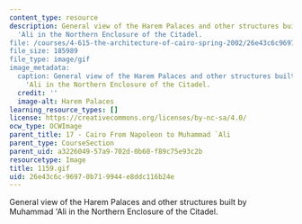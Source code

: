 ```yaml
---
content_type: resource
description: General view of the Harem Palaces and other structures built by Muhammad
  'Ali in the Northern Enclosure of the Citadel.
file: /courses/4-615-the-architecture-of-cairo-spring-2002/26e43c6c96970b719944e8ddc116b24e_1159.gif
file_size: 185989
file_type: image/gif
image_metadata:
  caption: General view of the Harem Palaces and other structures built by Muhammad
    'Ali in the Northern Enclosure of the Citadel.
  credit: ''
  image-alt: Harem Palaces
learning_resource_types: []
license: https://creativecommons.org/licenses/by-nc-sa/4.0/
ocw_type: OCWImage
parent_title: 17 - Cairo From Napoleon to Muhammad `Ali
parent_type: CourseSection
parent_uid: a3226049-57a9-702d-0b60-f89c75e93c2b
resourcetype: Image
title: 1159.gif
uid: 26e43c6c-9697-0b71-9944-e8ddc116b24e
---
```

General view of the Harem Palaces and other structures built by Muhammad 'Ali in the Northern Enclosure of the Citadel.